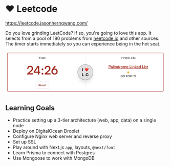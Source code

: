 # ❤️ Leetcode

https://leetcode.jasonherngwang.com/

Do you love grinding LeetCode? If so, you're going to love this app. It selects from a pool of 180 problems from [neetcode.io](https://neetcode.io/practice) and other sources. The timer starts immediately so you can experience being in the hot seat.

![Timer Screenshot](screenshot.png)

## Learning Goals
- Practice setting up a 3-tier architecture (web, app, data) on a single node
- Deploy on DigitalOcean Droplet
- Configure Nginx web server and reverse proxy
- Set up SSL
- Play around with Next.js `app`, layouts, `@next/font`
- Learn Prisma to connect with Postgres
- Use Mongoose to work with MongoDB